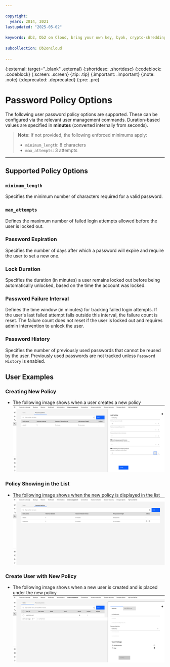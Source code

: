 ```yaml
---

copyright:
  years: 2014, 2021
lastupdated: "2025-05-02"

keywords: db2, Db2 on Cloud, bring your own key, byok, crypto-shredding, kyok, keep your own key

subcollection: Db2onCloud

---
```



{:external: target="_blank" .external}
{:shortdesc: .shortdesc}
{:codeblock: .codeblock}
{:screen: .screen}
{:tip: .tip}
{:important: .important}
{:note: .note}
{:deprecated: .deprecated}
{:pre: .pre}

# Password Policy Options

The following user password policy options are supported. These can be configured via the relevant user management commands. Duration-based values are specified in **minutes** (converted internally from seconds).

> **Note**: If not provided, the following enforced minimums apply:
>
> - `minimum_length`: 8 characters
> - `max_attempts`: 3 attempts
---

## Supported Policy Options

### `minimum_length`

Specifies the minimum number of characters required for a valid password.

### `max_attempts`

Defines the maximum number of failed login attempts allowed before the user is locked out.

### Password Expiration

Specifies the number of days after which a password will expire and require the user to set a new one.

### Lock Duration

Specifies the duration (in minutes) a user remains locked out before being automatically unlocked, based on the time the account was locked.

### Password Failure Interval

Defines the time window (in minutes) for tracking failed login attempts. If the user's last failed attempt falls outside this interval, the failure count is reset. The failure count does not reset if the user is locked out and requires admin intervention to unlock the user.

### Password History

Specifies the number of previously used passwords that cannot be reused by the user. Previously used passwords are not tracked unless `Password History` is enabled.

## User Examples

### Creating New Policy

- The following image shows when a user creates a new policy
![title](images/creating_policy.png)

### Policy Showing in the List

- The following image shows when the new policy is displayed in the list
![title](images/policy_list.png)

### Create User with New Policy

- The following image shows when a new user is created and is placed under the new policy
![title](images/create_user_new_policy.png)
